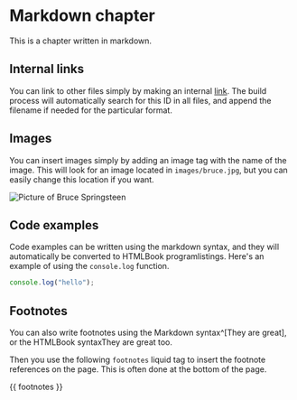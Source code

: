 # Markdown chapter

This is a chapter written in markdown.

## Internal links

You can link to other files simply by making an internal [link](#second-chapter-id). The build process will automatically search for this ID in all files, and append the filename if needed for the particular format.

## Images

You can insert images simply by adding an image tag with the name of the image. This will look for an image located in `images/bruce.jpg`, but you can easily change this location if you want.

![Picture of Bruce Springsteen](bruce.jpg)

## Code examples

Code examples can be written using the markdown syntax, and they
will automatically be converted to HTMLBook programlistings. Here's an
example of using the `console.log` function.

```js
console.log("hello");
```

## Footnotes

You can also write footnotes using the Markdown syntax^[They are great], or the HTMLBook syntax<span data-type="footnote">They are great too</span>.

Then you use the following `footnotes` liquid tag to insert the footnote references on the page. This is often done at the bottom of the page.

{{ footnotes }}
